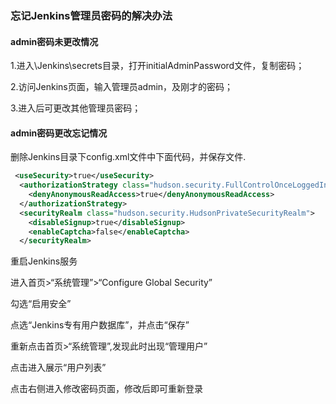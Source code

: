 ### 忘记Jenkins管理员密码的解决办法
#### admin密码未更改情况

1.进入\Jenkins\secrets目录，打开initialAdminPassword文件，复制密码；

2.访问Jenkins页面，输入管理员admin，及刚才的密码；

3.进入后可更改其他管理员密码；

#### admin密码更改忘记情况

删除Jenkins目录下config.xml文件中下面代码，并保存文件.
```xml
 <useSecurity>true</useSecurity>
  <authorizationStrategy class="hudson.security.FullControlOnceLoggedInAuthorizationStrategy">
    <denyAnonymousReadAccess>true</denyAnonymousReadAccess>
  </authorizationStrategy>
  <securityRealm class="hudson.security.HudsonPrivateSecurityRealm">
    <disableSignup>true</disableSignup>
    <enableCaptcha>false</enableCaptcha>
  </securityRealm>
```
重启Jenkins服务

进入首页>“系统管理”>“Configure Global Security”

勾选“启用安全”

点选“Jenkins专有用户数据库”，并点击“保存”

重新点击首页>“系统管理”,发现此时出现“管理用户”

点击进入展示“用户列表”

点击右侧进入修改密码页面，修改后即可重新登录
